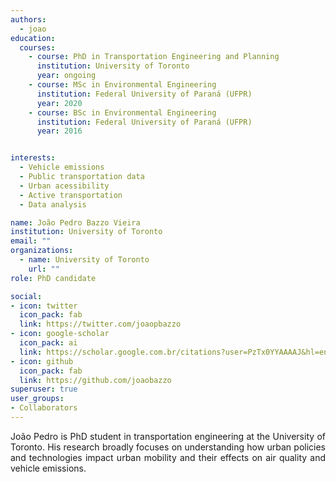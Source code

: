 ```yaml
---
authors:
  - joao
education:
  courses:
    - course: PhD in Transportation Engineering and Planning
      institution: University of Toronto
      year: ongoing
    - course: MSc in Environmental Engineering
      institution: Federal University of Paraná (UFPR)
      year: 2020
    - course: BSc in Environmental Engineering
      institution: Federal University of Paraná (UFPR)
      year: 2016


interests:
  - Vehicle emissions
  - Public transportation data
  - Urban acessibility
  - Active transportation
  - Data analysis

name: João Pedro Bazzo Vieira
institution: University of Toronto
email: ""
organizations:
  - name: University of Toronto
    url: ""
role: PhD candidate

social:
- icon: twitter
  icon_pack: fab
  link: https://twitter.com/joaopbazzo
- icon: google-scholar
  icon_pack: ai
  link: https://scholar.google.com.br/citations?user=PzTx0YYAAAAJ&hl=en
- icon: github
  icon_pack: fab
  link: https://github.com/joaobazzo
superuser: true
user_groups:
- Collaborators
---
```


<p align="justify">
João Pedro is PhD student in transportation engineering at the University of Toronto. His research broadly focuses on understanding how urban policies and technologies impact urban mobility and their effects on air quality and vehicle emissions.
</p>
